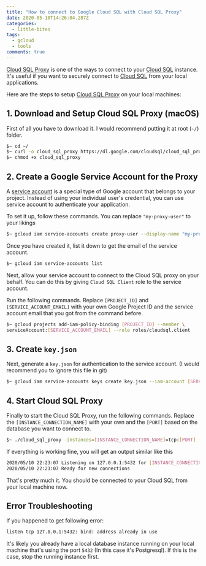```yaml
---
title: "How to connect to Google Cloud SQL with Cloud SQL Proxy"
date: 2020-05-10T14:26:04.287Z
categories:
  - little-bites
tags:
  - gcloud
  - tools
comments: true
---
```

[Cloud SQL Proxy][1] is one of the ways to connect to your [Cloud SQL][2] instance. It's useful if you want to securely connect to [Cloud SQL][2] from your local applications.

Here are the steps to setup [Cloud SQL Proxy][1] on your local machines:

## 1. Download and Setup Cloud SQL Proxy (macOS)

First of all you have to download it. I would recommend putting it at root (`~/`) folder.

```bash
$~ cd ~/
$~ curl -o cloud_sql_proxy https://dl.google.com/cloudsql/cloud_sql_proxy.darwin.amd64
$~ chmod +x cloud_sql_proxy
```

## 2. Create a Google Service Account for the Proxy

A [service account][3] is a special type of Google account that belongs to your project. Instead of using your individual user's credential, you can use service account to authenticate your application.

To set it up, follow these commands. You can replace `"my-proxy-user"` to your likings

```bash
$~ gcloud iam service-accounts create proxy-user --display-name "my-proxy-user"
```

Once you have created it, list it down to get the email of the service account.

```bash
$~ gcloud iam service-accounts list
```

Next, allow your service account to connect to the Cloud SQL proxy on your behalf. You can do this by giving `Cloud SQL Client` role to the service account. 

Run the following commands. Replace `[PROJECT_ID]` and `[SERVICE_ACCOUNT_EMAIL]` with your own Google Project ID and the service account email that you got from the command before.

```bash
$~ gcloud projects add-iam-policy-binding [PROJECT_ID] --member \
serviceAccount:[SERVICE_ACCOUNT_EMAIL] --role roles/cloudsql.client
```

## 3. Create `key.json`

Next, generate a `key.json` for authentication to the service account. (I would recommend you to ignore this file in git)

```bash
$~ gcloud iam service-accounts keys create key.json --iam-account [SERVICE_ACCOUNT_EMAIL]
```

## 4. Start Cloud SQL Proxy

Finally to start the Cloud SQL Proxy, run the following commands. Replace the `[INSTANCE_CONNECTION_NAME]` with your own and the `[PORT]` based on the database you want to connect to.

```bash
$~ ./cloud_sql_proxy -instances=[INSTANCE_CONNECTION_NAME]=tcp:[PORT] -credential_file=key.json
```

If everything is working fine, you will get an output similar like this

```bash
2020/05/10 22:23:07 Listening on 127.0.0.1:5432 for [INSTANCE_CONNECTION_NAME]
2020/05/10 22:23:07 Ready for new connections
```

That's pretty much it. You should be connected to your Cloud SQL from your local machine now.

## Error Troubleshooting

If you happened to get following error:

```bash
listen tcp 127.0.0.1:5432: bind: address already in use
```

It's likely you already have a local database instance running on your local machine that's using the port `5432` (In this case it's Postgresql). If this is the case, stop the running instance first.


[1]: https://cloud.google.com/sql/docs/mysql/sql-proxy#macos-64-bit
[2]: https://cloud.google.com/sql/docs
[3]: https://cloud.google.com/iam/docs/understanding-service-accounts